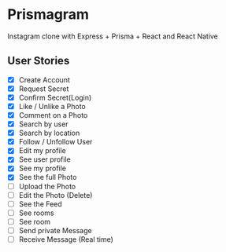 # Prismagram

Instagram clone with Express + Prisma + React and React Native

## User Stories

- [x] Create Account
- [x] Request Secret
- [x] Confirm Secret(Login)
- [x] Like / Unlike a Photo
- [x] Comment on a Photo
- [x] Search by user
- [x] Search by location
- [x] Follow / Unfollow User
- [x] Edit my profile
- [x] See user profile
- [x] See my profile
- [x] See the full Photo
- [ ] Upload the Photo
- [ ] Edit the Photo (Delete)
- [ ] See the Feed
- [ ] See rooms
- [ ] See room
- [ ] Send private Message
- [ ] Receive Message (Real time)
